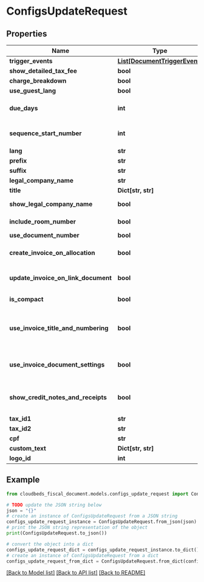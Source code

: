 # ConfigsUpdateRequest


## Properties

Name | Type | Description | Notes
------------ | ------------- | ------------- | -------------
**trigger_events** | [**List[DocumentTriggerEvent]**](DocumentTriggerEvent.md) |  | [optional] 
**show_detailed_tax_fee** | **bool** |  | 
**charge_breakdown** | **bool** |  | 
**use_guest_lang** | **bool** |  | 
**due_days** | **int** |  | [optional] [default to 0]
**sequence_start_number** | **int** |  | [optional] [default to 0]
**lang** | **str** |  | [optional] 
**prefix** | **str** |  | [optional] 
**suffix** | **str** |  | [optional] 
**legal_company_name** | **str** |  | [optional] 
**title** | **Dict[str, str]** |  | [optional] 
**show_legal_company_name** | **bool** |  | [default to False]
**include_room_number** | **bool** |  | [default to False]
**use_document_number** | **bool** |  | 
**create_invoice_on_allocation** | **bool** |  | [optional] [default to False]
**update_invoice_on_link_document** | **bool** |  | [optional] [default to False]
**is_compact** | **bool** |  | [default to False]
**use_invoice_title_and_numbering** | **bool** | Flag to determine if invoice title, sequenceStartNumber, prefix and suffix should be used. | [optional] [default to False]
**use_invoice_document_settings** | **bool** | Flag to determine if invoice document settings should be used. | [optional] [default to False]
**show_credit_notes_and_receipts** | **bool** | Flag to determine if linked credit notes and receipts should be rendered in Invoice. | [optional] [default to False]
**tax_id1** | **str** |  | [optional] 
**tax_id2** | **str** |  | [optional] 
**cpf** | **str** |  | [optional] 
**custom_text** | **Dict[str, str]** |  | [optional] 
**logo_id** | **int** |  | [optional] 

## Example

```python
from cloudbeds_fiscal_document.models.configs_update_request import ConfigsUpdateRequest

# TODO update the JSON string below
json = "{}"
# create an instance of ConfigsUpdateRequest from a JSON string
configs_update_request_instance = ConfigsUpdateRequest.from_json(json)
# print the JSON string representation of the object
print(ConfigsUpdateRequest.to_json())

# convert the object into a dict
configs_update_request_dict = configs_update_request_instance.to_dict()
# create an instance of ConfigsUpdateRequest from a dict
configs_update_request_from_dict = ConfigsUpdateRequest.from_dict(configs_update_request_dict)
```
[[Back to Model list]](../README.md#documentation-for-models) [[Back to API list]](../README.md#documentation-for-api-endpoints) [[Back to README]](../README.md)



